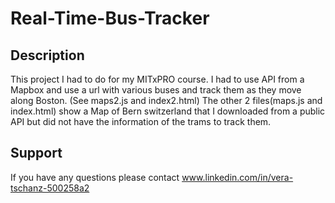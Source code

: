 # Real-Time-Bus-Tracker

## Description

This project I had to do for my MITxPRO course. I had to use API from a Mapbox and use a url with various buses and track them as they move along Boston. (See maps2.js and index2.html)
The other 2 files(maps.js and index.html) show a Map of Bern switzerland that I downloaded from a public API but did not have the information of the trams to track them.

## Support

If you have any questions please contact www.linkedin.com/in/vera-tschanz-500258a2

